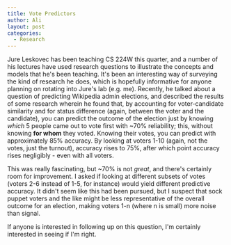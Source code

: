 ```yaml
---
title: Vote Predictors
author: Ali
layout: post
categories:
  - Research
---
```

Jure Leskovec has been teaching CS 224W this quarter, and a number of his lectures have used research questions to illustrate the concepts and models that he's been teaching. It's been an interesting way of surveying the kind of research he does, which is hopefully informative for anyone planning on rotating into Jure's lab (e.g. me). Recently, he talked about a question of predicting Wikipedia admin elections, and described the results of some research wherein he found that, by accounting for voter-candidate similarity and for status difference (again, between the voter and the candidate), you can predict the outcome of the election just by knowing *which* 5 people came out to vote first with ~70% reliability; this, without knowing **for whom** they voted. Knowing their votes, you can predict with approximately 85% accuracy. By looking at voters 1-10 (again, not the votes, just the turnout), accuracy rises to 75%, after which point accuracy rises negligibly - even with all voters.

This was really fascinating, but ~70% is not *great*, and there's certainly room for improvement. I asked if looking at different subsets of votes (voters 2-6 instead of 1-5, for instance) would yield different predictive accuracy. It didn't seem like this had been pursued, but I suspect that sock puppet voters and the like might be less representative of the overall outcome for an election, making voters 1-n (where n is small) more noise than signal.

If anyone is interested in following up on this question, I'm certainly interested in seeing if I'm right.